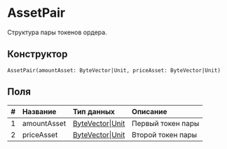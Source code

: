 # AssetPair

Структура пары токенов ордера.

## Конструктор

``` ride
AssetPair(amountAsset: ByteVector|Unit, priceAsset: ByteVector|Unit)
```

## Поля

|   #   | Название | Тип данных | Описание |
| :--- | :--- | :--- | :--- |
| 1 | amountAsset | [ByteVector](/ru/ride/v4/data-types/byte-vector)&#124;[Unit](/ru/ride/v4/data-types/unit) | Первый токен пары |
| 2 | priceAsset | [ByteVector](/ru/ride/v4/data-types/byte-vector)&#124;[Unit](/ru/ride/v4/data-types/unit) | Второй токен пары |
